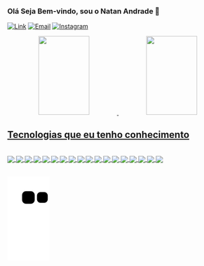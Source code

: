 ### Olá Seja Bem-vindo, sou o Natan Andrade 🤙 

[![Link](https://img.shields.io/badge/LinkedIn-0077B5?style=for-the-badge&logo=linkedin&logoColor=white)](https://www.linkedin.com/in/natan-andrade-1bbb9817b) [![Email](https://img.shields.io/badge/Microsoft_Outlook-0078D4?style=for-the-badge&logo=microsoft-outlook&logoColor=white)](mailto:natan07lima@outlook.com) [![Instagram](https://img.shields.io/badge/Instagram-E4405F?style=for-the-badge&logo=instagram&logoColor=white)](https://www.instagram.com/invites/contact/?i=vc7rdOOns7oj&utm_content=klr2kj)


<div align="center">
  <a href="https://github.com/4ndrad">
  <img height="180em" width="48%" src="https://github-readme-stats.vercel.app/api?username=4ndrad&show_icons=true&theme=dark&include_all_commits=true&count_private=true"/>
  <img height="180em" width="48%" src="https://github-readme-stats.vercel.app/api/top-langs/?username=4ndrad&layout=compact&langs_count=7&theme=dark"/>
</div>


## Tecnologias que eu tenho conhecimento

<div style="display: inline_block"><br/>
  <img align="center" alt"HTML5" src="https://img.shields.io/badge/HTML5-E34F26?style=for-the-badge&logo=html5&logoColor=white"/>
  <img align="center" alt"CSS3" src="https://img.shields.io/badge/CSS3-1572B6?style=for-the-badge&logo=css3&logoColor=white"/>
  <img align="center" alt"javascript" src="https://img.shields.io/badge/JavaScript-F7DF1E?style=for-the-badge&logo=javascript&logoColor=black"/>
  <img align="center" alt"node.js" src="https://img.shields.io/badge/Node.js-43853D?style=for-the-badge&logo=node.js&logoColor=white"/>
  <img align="center" alt"Java" src="https://img.shields.io/badge/Java-ED8B00?style=for-the-badge&logo=java&logoColor=white"/>
   <img align="center" alt"express" src="https://img.shields.io/badge/Express.js-404D59?style=for-the-badge"/>
   <img align="center" alt"Vue.js" src="https://img.shields.io/badge/Vue.js-35495E?style=for-the-badge&logo=vue.js&logoColor=4FC08D"/>
  <img align="center" alt"Mysqul" src="https://img.shields.io/badge/MySQL-00000F?style=for-the-badge&logo=mysql&logoColor=white"/>
  <img align="center" alt"Python"	src="https://img.shields.io/badge/Python-14354C?style=for-the-badge&logo=python&logoColor=white"/>
  <img align="center" alt"Bootstrap"	src="https://img.shields.io/badge/Bootstrap-563D7C?style=for-the-badge&logo=bootstrap&logoColor=white"/>
  <img align="center" alt"Spring"	src="https://img.shields.io/badge/Spring-6DB33F?style=for-the-badge&logo=spring&logoColor=white"/>
  <img align="center" alt"MongoDB"	src="https://img.shields.io/badge/MongoDB-4EA94B?style=for-the-badge&logo=mongodb&logoColor=white"/>
  <img align="center" alt"Amazon_AWS"	src="https://img.shields.io/badge/Amazon_AWS-232F3E?style=for-the-badge&logo=amazon-aws&logoColor=white"/>
  <img align="center" alt"Google_Cloud"	src="https://img.shields.io/badge/Google_Cloud-4285F4?style=for-the-badge&logo=google-cloud&logoColor=white"/>
   <img align="center" alt"Microsoft_Azure"	src="https://img.shields.io/badge/Microsoft_Azure-0089D6?style=for-the-badge&logo=microsoft-azure&logoColor=white"/>
   <img align="center" alt"Angular"	src="https://img.shields.io/badge/Angular-DD0031?style=for-the-badge&logo=angular&logoColor=white"/>
   <img align="center" alt"TypeScript"	src="https://img.shields.io/badge/TypeScript-007ACC?style=for-the-badge&logo=typescript&logoColor=white"/>
   <img align="center" alt"Heroku"   src="https://img.shields.io/badge/Heroku-430098?style=for-the-badge&logo=heroku&logoColor=white"/>
</div><br/>


  ![Snake animation](https://github.com/4ndrad/4ndrad/blob/output/github-contribution-grid-snake.svg)  
